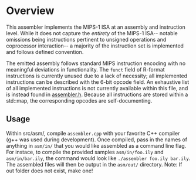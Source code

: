 # Overview
This assembler implements the MIPS-1 ISA at an assembly and instruction level. 
While it does not capture the *entirety* of the MIPS-1 ISA-- notable omissions being
instructions pertinent to unsigned operations and coprocessor interaction-- a 
majority of the instruction set is implemented and follows defined convention.

The emitted assembly follows standard MIPS instruction encoding with no meaningful
deviations in functionality. The `funct` field of R-format instructions is currently
unused due to a lack of necessity; all implemented instructions can be described with the
6-bit opcode field. An exhaustive list of all implemented instructions is not currently 
available within this file, and is instead found in [assembler.h](../src/asm/assembler.h).
Because all instructions are stored within a std::map, the corresponding opcodes are self-documenting.

## Usage
Within src/asm/, compile `assembler.cpp` with your favorite C++ compiler (g++ was used during development). Once compiled, pass in the names of anything in `asm/in/` that you would like assembled as a command line flag. For instace, to compile the provided samples `asm/in/foo.ily` and `asm/in/bar.ily`, the command would look like
`./assembler foo.ily bar.ily`. The assembled files will then be output in the `asm/out/` directory.
Note: If out folder does not exist, make one! 
